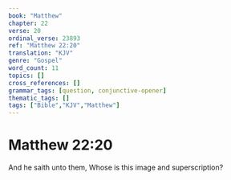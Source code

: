 ```yaml
---
book: "Matthew"
chapter: 22
verse: 20
ordinal_verse: 23893
ref: "Matthew 22:20"
translation: "KJV"
genre: "Gospel"
word_count: 11
topics: []
cross_references: []
grammar_tags: [question, conjunctive-opener]
thematic_tags: []
tags: ["Bible","KJV","Matthew"]
---
```


# Matthew 22:20

And he saith unto them, Whose is this image and superscription?
